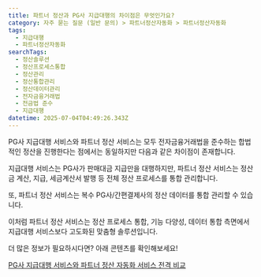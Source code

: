 ```yaml
---
title: 파트너 정산과 PG사 지급대행의 차이점은 무엇인가요?
category: 자주 묻는 질문 (일반 문의) > 파트너정산자동화 > 파트너정산자동화
tags:
  - 지급대행
  - 파트너정산자동화
searchTags:
  - 정산솔루션
  - 정산프로세스통합
  - 정산관리
  - 정산통합관리
  - 정산데이터관리
  - 전자금융거래법
  - 전금법 준수
  - 지급대행
datetime: 2025-07-04T04:49:26.343Z
---
```


PG사 지급대행 서비스와 파트너 정산 서비스는 모두 전자금융거래법을 준수하는 합법적인 정산을 진행한다는 점에서는 동일하지만 다음과 같은 차이점이 존재합니다.

지급대행 서비스는 PG사가 판매대금 지급만을 대행하지만, 파트너 정산 서비스는 정산금 계산, 지급, 세금계산서 발행 등 전체 정산 프로세스를 통합 관리합니다.

또, 파트너 정산 서비스는 복수 PG사/간편결제사의 정산 데이터를 통합 관리할 수 있습니다.

이처럼 파트너 정산 서비스는 정산 프로세스 통합, 기능 다양성, 데이터 통합 측면에서 지급대행 서비스보다 고도화된 맞춤형 솔루션입니다.

더 많은 정보가 필요하시다면? 아래 콘텐츠를 확인해보세요!

[PG사 지급대행 서비스와 파트너 정산 자동화 서비스 전격 비교](https://help.portone.io/content/platform_payout_guide)
